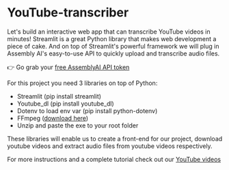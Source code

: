 # YouTube-transcriber

Let's build an interactive web app that can transcribe YouTube videos in minutes! Streamlit is a great Python library that makes web development a piece of cake. And on top of Streamlit's powerful framework we will plug in Assembly AI's easy-to-use API to quickly upload and transcribe audio files.


👉 Go grab your [free AssemblyAI API token](https://www.assemblyai.com/?utm_source=youtube&utm_medium=referral&utm_campaign=channel_assemblyai)

For this project you need 3 libraries on top of Python:
* Streamlit (pip install streamlit)
* Youtube_dl (pip install youtube_dl)
* Dotenv to load env var (pip install python-dotenv)
* FFmpeg ([download here](https://ffbinaries.com/downloads))
* Unzip and paste the exe to your root folder

These libraries will enable us to create a front-end for our project, download youtube videos and extract audio files from youtube videos respectively.

For more instructions and a complete tutorial check out our [YouTube videos](https://www.youtube.com/watch?v=CrLmgrGiVVY)
